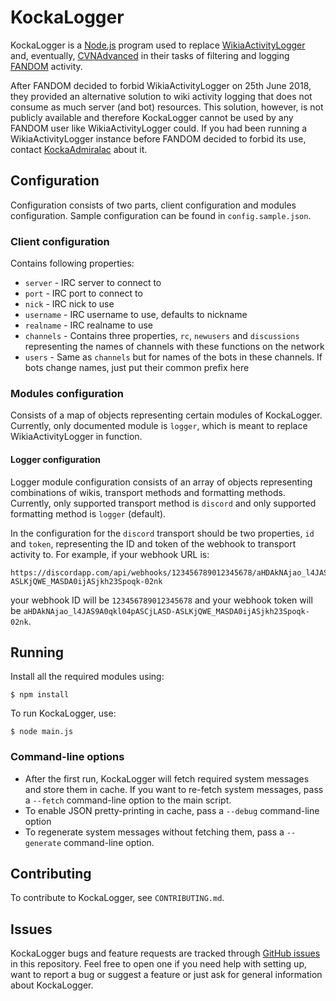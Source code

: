 # KockaLogger
KockaLogger is a [Node.js](https://nodejs.org) program used to replace [WikiaActivityLogger](https://github.com/KockaAdmiralac/WikiaActivityLogger)  and, eventually, [CVNAdvanced](https://github.com/KockaAdmiralac/CVNAdvanced) in their tasks of filtering and logging [FANDOM](https://c.wikia.com) activity.

After FANDOM decided to forbid WikiaActivityLogger on 25th June 2018, they provided an alternative solution to wiki activity logging that does not consume as much server (and bot) resources. This solution, however, is not publicly available and therefore KockaLogger cannot be used by any FANDOM user like WikiaActivityLogger could. If you had been running a WikiaActivityLogger instance before FANDOM decided to forbid its use, contact [KockaAdmiralac](https://dev.wikia.com/wiki/User_talk:KockaAdmiralac) about it.

## Configuration
Configuration consists of two parts, client configuration and modules configuration. Sample configuration can be found in `config.sample.json`.

### Client configuration
Contains following properties:
- `server` - IRC server to connect to
- `port` - IRC port to connect to
- `nick` - IRC nick to use
- `username` - IRC username to use, defaults to nickname
- `realname` - IRC realname to use
- `channels` - Contains three properties, `rc`, `newusers` and `discussions` representing the names of channels with these functions on the network
- `users` - Same as `channels` but for names of the bots in these channels. If bots change names, just put their common prefix here

### Modules configuration
Consists of a map of objects representing certain modules of KockaLogger. Currently, only documented module is `logger`, which is meant to replace WikiaActivityLogger in function.

#### Logger configuration
Logger module configuration consists of an array of objects representing combinations of wikis, transport methods and formatting methods. Currently, only supported transport method is `discord` and only supported formatting method is `logger` (default).

In the configuration for the `discord` transport should be two properties, `id` and `token`, representing the ID and token of the webhook to transport activity to. For example, if your webhook URL is:
```
https://discordapp.com/api/webhooks/123456789012345678/aHDAkNAjao_l4JAS9A0qkl04pASCjLASD-ASLKjQWE_MASDA0ijASjkh23Spoqk-02nk
```
your webhook ID will be `123456789012345678` and your webhook token will be `aHDAkNAjao_l4JAS9A0qkl04pASCjLASD-ASLKjQWE_MASDA0ijASjkh23Spoqk-02nk`.

## Running
Install all the required modules using:
```console
$ npm install
```

To run KockaLogger, use:
```console
$ node main.js
```

### Command-line options
- After the first run, KockaLogger will fetch required system messages and store them in cache. If you want to re-fetch system messages, pass a `--fetch` command-line option to the main script.
- To enable JSON pretty-printing in cache, pass a `--debug` command-line option
- To regenerate system messages without fetching them, pass a `--generate` command-line option.

## Contributing
To contribute to KockaLogger, see `CONTRIBUTING.md`.

## Issues
KockaLogger bugs and feature requests are tracked through [GitHub issues](https://github.com/KockaAdmiralac/KockaLogger/issues) in this repository. Feel free to open one if you need help with setting up, want to report a bug or suggest a feature or just ask for general information about KockaLogger.
